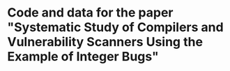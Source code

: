 # Code and data for the paper "Systematic Study of Compilers and Vulnerability Scanners Using the Example of Integer Bugs"
